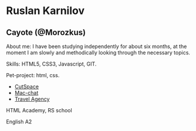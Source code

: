 # Ruslan Karnilov

## Cayote (@Morozkus)

About me: I have been studying independently for about six months, at the moment I am slowly and methodically looking through the necessary topics.

Skills: HTML5, CSS3, Javascript, GIT.

Pet-project: html, css.
- [CutSpace](https://morozkus.github.io/CutSpace/)
- [Mac-chat](https://morozkus.github.io/Mac-chat/)
- [Travel Agency](https://morozkus.github.io/Travel-Agency/#)

HTML Academy, RS school

English A2
